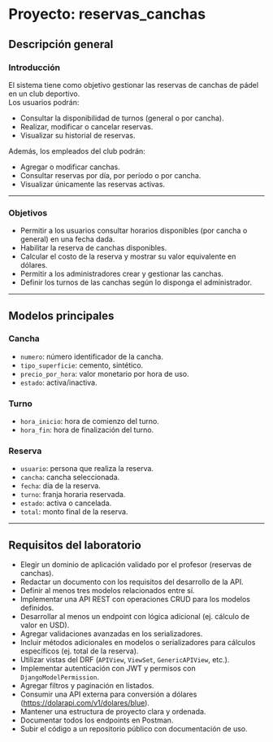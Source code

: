 # Proyecto: reservas_canchas

## Descripción general

### Introducción

El sistema tiene como objetivo gestionar las reservas de canchas de pádel en un club deportivo.  
Los usuarios podrán:

- Consultar la disponibilidad de turnos (general o por cancha).
- Realizar, modificar o cancelar reservas.
- Visualizar su historial de reservas.

Además, los empleados del club podrán:

- Agregar o modificar canchas.
- Consultar reservas por día, por período o por cancha.
- Visualizar únicamente las reservas activas.

---

### Objetivos

- Permitir a los usuarios consultar horarios disponibles (por cancha o general) en una fecha dada.
- Habilitar la reserva de canchas disponibles.
- Calcular el costo de la reserva y mostrar su valor equivalente en dólares.
- Permitir a los administradores crear y gestionar las canchas.
- Definir los turnos de las canchas según lo disponga el administrador.

---

## Modelos principales

### Cancha

- `numero`: número identificador de la cancha.
- `tipo_superficie`: cemento, sintético.
- `precio_por_hora`: valor monetario por hora de uso.
- `estado`: activa/inactiva.

### Turno

- `hora_inicio`: hora de comienzo del turno.
- `hora_fin`: hora de finalización del turno.

### Reserva

- `usuario`: persona que realiza la reserva.
- `cancha`: cancha seleccionada.
- `fecha`: día de la reserva.
- `turno`: franja horaria reservada.
- `estado`: activa o cancelada.
- `total`: monto final de la reserva.

---

## Requisitos del laboratorio

- Elegir un dominio de aplicación validado por el profesor (reservas de canchas).
- Redactar un documento con los requisitos del desarrollo de la API.
- Definir al menos tres modelos relacionados entre sí.
- Implementar una API REST con operaciones CRUD para los modelos definidos.
- Desarrollar al menos un endpoint con lógica adicional (ej. cálculo de valor en USD).
- Agregar validaciones avanzadas en los serializadores.
- Incluir métodos adicionales en modelos o serializadores para cálculos específicos (ej. total de la reserva).
- Utilizar vistas del DRF (`APIView`, `ViewSet`, `GenericAPIView`, etc.).
- Implementar autenticación con JWT y permisos con `DjangoModelPermission`.
- Agregar filtros y paginación en listados.
- Consumir una API externa para conversión a dólares (https://dolarapi.com/v1/dolares/blue).
- Mantener una estructura de proyecto clara y ordenada.
- Documentar todos los endpoints en Postman.
- Subir el código a un repositorio público con documentación de uso.


